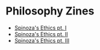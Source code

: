 # Philosophy Zines

* [Spinoza's Ethics pt. I](Spinoza_Ethics_I.pdf)
* [Spinoza's Ethics pt. II](Spinoza_Ethics_II.pdf)
* [Spinoza's Ethics pt. III](Spinoza_Ethics_III.pdf)
